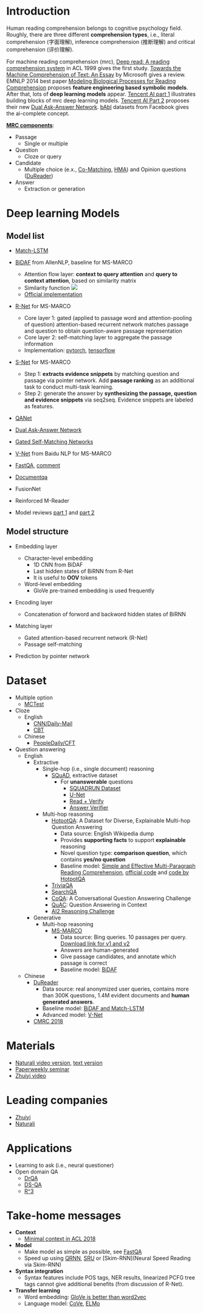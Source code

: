 # Introduction
Human reading comprehension belongs to cognitive psychology field. Roughly, there are three different **comprehension types**, i.e., literal comprehension (字面理解), inference comprehension (推断理解) and critical comprehension (评价理解).  

For machine reading comprehension (mrc), [Deep read: A reading comprehension system](http://www.aclweb.org/anthology/P99-1042) in ACL 1999 gives the first study. [Towards the Machine Comprehension of Text: An Essay](https://pdfs.semanticscholar.org/a4dd/e51a7f3f0f731d2c27d64948706604792efa.pdf) by Microsoft gives a review. EMNLP 2014 best paper [Modeling Biological Processes for Reading Comprehension](http://www.aclweb.org/anthology/D14-1159) proposes **feature engineering based symbolic models**. After that, lots of **deep learning models** appear. [Tencent AI part 1](https://hanxiao.github.io/2018/04/21/Teach-Machine-to-Comprehend-Text-and-Answer-Question-with-Tensorflow/) illustrates building blocks of mrc deep learning models. [Tencent AI  Part 2](https://hanxiao.github.io/2018/09/09/Dual-Ask-Answer-Network-for-Machine-Reading-Comprehension/?from=timeline&isappinstalled=0) proposes their new [Dual Ask-Answer Network](https://arxiv.org/abs/1809.01997). [bAbI](https://research.fb.com/downloads/babi/) datasets from Facebook gives the ai-complete concept.  

[**MRC components**](https://github.com/gaoisbest/NLP-Projects/blob/master/Machine_reading_comprehension/materials_CCL2018/CCL2018_MRC.pdf):
- Passage
    - Single or multiple
- Question
    - Cloze or query
- Candidate
    - Multiple choice (e.x., [Co-Matching](http://aclweb.org/anthology/P18-2118), [HMA](https://arxiv.org/pdf/1803.05655.pdf)) and Opinion questions ([DuReader](https://arxiv.org/pdf/1711.05073.pdf))
- Answer
    - Extraction or generation


# Deep learning Models
## Model list
- [Match-LSTM](https://arxiv.org/pdf/1608.07905.pdf)
- [BiDAF](https://github.com/gaoisbest/NLP-Projects/blob/master/Machine_reading_comprehension/materials_papers/BiDAF.pdf) from AllenNLP, baseline for MS-MARCO
    - Attention flow layer: **context to query attention** and **query to context attention**, based on similarity matrix
    - Similarity function
    ![](https://github.com/gaoisbest/NLP-Projects/blob/master/Machine_reading_comprehension/materials_papers/BiDAF_similarity_function.png)
    - [Official implementation](https://allenai.github.io/bi-att-flow/)
    
- [R-Net](https://www.microsoft.com/en-us/research/wp-content/uploads/2017/05/r-net.pdf) for MS-MARCO
    - Core layer 1: gated (applied to passage word and attention-pooling of question) attention-based recurrent network matches passage and question to obtain question-aware passage representation
    - Core layer 2: self-matching layer to aggregate the passage information
    - Implementation: [pytorch](https://github.com/HKUST-KnowComp/MnemonicReader/blob/master/r_net.py), [tensorflow](https://github.com/HKUST-KnowComp/R-Net)
- [S-Net](https://github.com/gaoisbest/NLP-Projects/blob/master/Machine_reading_comprehension/materials_papers/S-Net.pdf) for MS-MARCO
    - Step 1: **extracts evidence snippets** by matching question and passage via pointer network. Add **passage ranking** as an additional task to conduct multi-task learning.
    - Step 2: generate the answer by **synthesizing the passage, question and evidence snippets** via seq2seq. Evidence snippets are labeled as features.
- [QANet](https://arxiv.org/pdf/1804.09541.pdf)
- [Dual Ask-Answer Network](https://arxiv.org/abs/1809.01997)
- [Gated Self-Matching Networks](http://www.aclweb.org/anthology/P17-1018)
- [V-Net](https://arxiv.org/abs/1805.02220) from Baidu NLP for MS-MARCO
- [FastQA](http://www.aclweb.org/anthology/K17-1028), [comment](http://www.shuang0420.com/2018/05/13/%E8%AE%BA%E6%96%87%E7%AC%94%E8%AE%B0%20-%20Making%20Neural%20QA%20as%20Simple%20as%20Possible%20but%20not%20Simpler/)
- [Documentqa](https://github.com/allenai/document-qa)
- FusionNet
- Reinforced M-Reader
- Model reviews [part 1](https://mp.weixin.qq.com/s/V2HcHgmW-SfJDwzqydadoA) and [part 2](https://mp.weixin.qq.com/s/IahvlkiACOAjicX68teA0A)
## Model structure
- Embedding layer
    - Character-level embedding
        - 1D CNN from BiDAF
        - Last hidden states of BiRNN from R-Net
        - It is useful to **OOV** tokens
    - Word-level embedding
        - GloVe pre-trained embedding is used frequently
- Encoding layer
    - Concatenation of forword and backword hidden states of BiRNN

- Matching layer
    - Gated attention-based recurrent network (R-Net)
    - Passage self-matching
- Prediction by pointer network

# Dataset
- Multiple option
    - [MCTest](https://www.microsoft.com/en-us/research/publication/mctest-challenge-dataset-open-domain-machine-comprehension-text/)
- Cloze
    - English
        - [CNN/Daily-Mail](https://arxiv.org/pdf/1506.03340.pdf)
        - [CBT](https://arxiv.org/pdf/1511.02301.pdf)
    - Chinese
        - [PeopleDaily/CFT](https://arxiv.org/pdf/1607.02250.pdf)
- Question answering
    - English
        - Extractive
            - Single-hop (i.e., single document) reasoning
                - [SQuAD](https://rajpurkar.github.io/SQuAD-explorer/), extractive dataset
                    - For **unanswerable** questions
                        - [SQUADRUN Dataset](http://aclweb.org/anthology/P18-2124)
                        - [U-Net](https://arxiv.org/pdf/1810.06638.pdf)
                        - [Read + Verify](https://arxiv.org/pdf/1808.05759.pdf)
                        - [Answer Verifier](https://link.springer.com/chapter/10.1007/978-3-319-99495-6_8)
            - Multi-hop reasoning
                - [HotpotQA](https://hotpotqa.github.io/): A Dataset for Diverse, Explainable Multi-hop Question Answering
                    - Data source: English Wikipedia dump
                    - Provides **supporting facts** to support **explainable** reasoning
                    - Novel question type: **comparison question**, which contains **yes/no question**
                    - Baseline model: [Simple and Effective Multi-Paragraph Reading Comprehension](https://arxiv.org/pdf/1710.10723.pdf), [official code](https://github.com/allenai/document-qa) and [code by HotpotQA](https://github.com/hotpotqa/hotpot/blob/master/model.py)
                - [TriviaQA](http://nlp.cs.washington.edu/triviaqa/)
                - [SearchQA](https://arxiv.org/abs/1704.05179)
                - [CoQA](https://stanfordnlp.github.io/coqa/): A Conversational Question Answering Challenge
                - [QuAC](http://quac.ai./): Question Answering in Context
                - [AI2 Reasoning Challenge](http://data.allenai.org/arc/)
        - Generative
            - Multi-hop reasoning
                - [MS-MARCO](http://www.msmarco.org/)
                    - Data source: Bing queries. 10 passages per query. [Download link for v1 and v2](https://github.com/zlsh80826/MSMARCO/blob/master/data/download.py)
                    - Answers are human-generated
                    - Give passage candidates, and annotate which passage is correct
                    - Baseline model: [BiDAF](https://github.com/dfcf93/MSMARCOV2/tree/master/Q%2BA/BidafBaseline)
    - Chinese
        - [DuReader](http://ai.baidu.com/broad/subordinate?dataset=dureader)
            - Data source: real anonymized user queries, contains more than 300K questions, 1.4M evident documents and **human generated answers**.
            - Baseline model: [BiDAF and Match-LSTM](https://github.com/baidu/DuReader)
            - Advanced model: [V-Net](https://yizhong-wang.com/papers/acl2018-reading-slides.pdf)
        - [CMRC 2018](https://hfl-rc.github.io/cmrc2018/)

# Materials
- [Naturali video version](https://mp.weixin.qq.com/s/6nAm1sJrAj3qqUAagwWutg), [text version](http://tech.163.com/18/0729/10/DNSH3QU600098IEO.html)
- [Paperweekly seminar](https://www.bilibili.com/video/av33802404/)
- [Zhuiyi video](http://www.mooc.ai/course/596/learn?lessonid=2928)

# Leading companies
- [Zhuiyi](https://zhuiyi.ai/)
- [Naturali](https://www.naturali.io/)

# Applications
- Learning to ask (i.e., neural questioner)
- Open domain QA
    - [DrQA](https://arxiv.org/pdf/1704.00051.pdf)
    - [DS-QA](http://aclweb.org/anthology/P18-1161)
    - [R^3](https://arxiv.org/pdf/1709.00023.pdf)

# Take-home messages
- **Context**
    - [Minimal context in ACL 2018](https://arxiv.org/pdf/1805.08092.pdf)
- **Model**
    - Make model as simple as possible, see [FastQA](http://www.aclweb.org/anthology/K17-1028)
    - Speed up using [QRNN](https://arxiv.org/pdf/1611.01576.pdf), [SRU](https://arxiv.org/pdf/1709.02755.pdf) or [Skim-RNN](Neural Speed Reading via Skim-RNN)
- **Syntax integration**
    - Syntax features include POS tags, NER results, linearized PCFG tree tags cannot give additional benefits (from discussion of R-Net).
- **Transfer learning**
    - Word embedding: [GloVe is better than word2vec](https://arxiv.org/pdf/1703.00993.pdf)
    - Language model: [CoVe](https://arxiv.org/pdf/1708.00107.pdf), [ELMo](https://arxiv.org/pdf/1802.05365.pdf)


    
